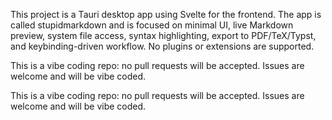 <!-- Use this file to provide workspace-specific custom instructions to Copilot. For more details, visit https://code.visualstudio.com/docs/copilot/copilot-customization#_use-a-githubcopilotinstructionsmd-file -->

This project is a Tauri desktop app using Svelte for the frontend. The app is called stupidmarkdown and is focused on minimal UI, live Markdown preview, system file access, syntax highlighting, export to PDF/TeX/Typst, and keybinding-driven workflow. No plugins or extensions are supported.

This is a vibe coding repo: no pull requests will be accepted. Issues are welcome and will be vibe coded.

This is a vibe coding repo: no pull requests will be accepted. Issues are welcome and will be vibe coded.
